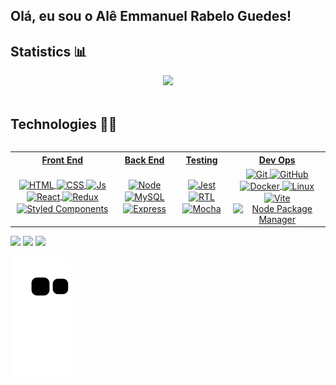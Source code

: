 ## Olá, eu sou o Alê Emmanuel Rabelo Guedes!

## Statistics 📊

<div align="center">
  <a href="https://github.com/RabeloGuedes">
  <img height="180em" src="https://github-readme-stats.vercel.app/api/top-langs/?username=rabeloguedes&layout=compact&langs_count=7&theme=dark"/>
</div>
<div style="display: inline-block;"><br>

## Technologies 👨‍💻
</div>
  <table>
    <th>
      Front End
    </th>
    <th>
      Back End
    </th>
    <th>
      Testing
    </th>
    <th>
      Dev Ops
    </th>
    <tr>
      <td align="center">
        <img align="center" alt="HTML" src="https://img.shields.io/badge/HTML5-E34F26?style=for-the-badge&logo=html5&logoColor=white">
        <img align="center" alt="CSS" src="https://img.shields.io/badge/CSS3-1572B6?style=for-the-badge&logo=css3&logoColor=white">
        <img align="center" alt="Js" src="https://img.shields.io/badge/JavaScript-323330?style=for-the-badge&logo=javascript&logoColor=F7DF1E">
        <img align="center" alt="React" src="https://img.shields.io/badge/React-20232A?style=for-the-badge&logo=react&logoColor=61DAFB">
        <img align="center" alt="Redux" src="https://img.shields.io/badge/Redux-593D88?style=for-the-badge&logo=redux&logoColor=white">
        <img align="center" alt="Styled Components" src="https://img.shields.io/badge/styled--components-DB7093?style=for-the-badge&logo=styled-components&logoColor=white">
      </td>
      <td align="center">
        <img align="center" alt="Node" src="https://img.shields.io/badge/node.js-6DA55F?style=for-the-badge&logo=node.js&logoColor=white">
        <img align="center" alt="MySQL" src="https://img.shields.io/badge/mysql-%2300f.svg?style=for-the-badge&logo=mysql&logoColor=white">
        <img align="center" alt="Express" src="https://img.shields.io/badge/express.js-%23404d59.svg?style=for-the-badge&logo=express&logoColor=%2361DAFB">
      </td>
      <td align="center">
        <img align="center" alt="Jest" src="https://img.shields.io/badge/Jest-C21325?style=for-the-badge&logo=jest&logoColor=white">
        <img align="center" alt="RTL" src="https://img.shields.io/badge/-TestingLibrary-%23E33332?style=for-the-badge&logo=testing-library&logoColor=white" />
        <img align="center" alt="Mocha" src="https://img.shields.io/badge/-mocha-%238D6748?style=for-the-badge&logo=mocha&logoColor=white">
      </td>
      <td align="center">
        <img class="tech" align="center" alt="Git" src="https://img.shields.io/badge/GIT-E44C30?style=for-the-badge&logo=git&logoColor=white">
        <img align="center" alt="GitHub" src="https://img.shields.io/badge/github-%23121011.svg?style=for-the-badge&logo=github&logoColor=white">
        <img align="center" alt="Docker" src="https://img.shields.io/badge/docker-%230db7ed.svg?style=for-the-badge&logo=docker&logoColor=white">
        <img align="center" alt="Linux" src="https://img.shields.io/badge/Linux-FCC624?style=for-the-badge&logo=linux&logoColor=black">
        <img align="center" alt="Vite" src="https://img.shields.io/badge/vite-%23646CFF.svg?style=for-the-badge&logo=vite&logoColor=white">
        <img align="center" alt="Node Package Manager" src="https://img.shields.io/badge/NPM-%23000000.svg?style=for-the-badge&logo=npm&logoColor=white">
      </td>
    <tr>
  </table>
 
<div> 
  <a href="https://www.github.com/rabeloguedes" target="_blank"><img src="https://img.shields.io/badge/GitHub-100000?style=for-the-badge&logo=github&logoColor=white" target="_blank"></a>
  <a href="https://www.linkedin.com/in/al%C3%AA-emmanuel-rabelo-guedes/" target="_blank"><img src="https://img.shields.io/badge/LinkedIn-0077B5?style=for-the-badge&logo=linkedin&logoColor=white" target="_blank"></a>
  <a href="mailto:rabeloguedes@proton.me"><img src="https://img.shields.io/badge/ProtonMail-8B89CC?style=for-the-badge&logo=protonmail&logoColor=white" target="_blank"></a>
 
  ![Snake animation](https://github.com/rabeloguedes/rabeloguedes/blob/output/github-contribution-grid-snake.svg)
 
</div>
